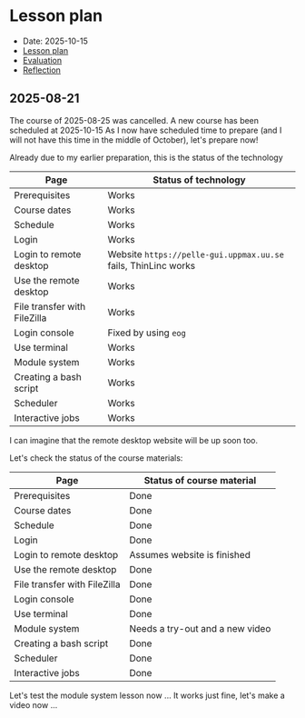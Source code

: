 # Lesson plan

- Date: 2025-10-15
- [Lesson plan](../../lesson_plans/20251015/README.md)
- [Evaluation](../../evaluations/20251015/README.md)
- [Reflection](../../reflections/20251015/README.md)

## 2025-08-21

The course of 2025-08-25 was cancelled.
A new course has been scheduled at 2025-10-15
As I now have scheduled time to prepare (and I will not have
this time in the middle of October), let's prepare now!

Already due to my earlier preparation,
this is the status of the technology

<!-- markdownlint-disable MD013 --><!-- Tables cannot be split up over lines, hence will break 80 characters per line -->

Page                        |Status of technology
----------------------------|-----------------------------------------------------------------------------
Prerequisites               |Works
Course dates                |Works
Schedule                    |Works
Login                       |Works
Login to remote desktop     |Website `https://pelle-gui.uppmax.uu.se` fails, ThinLinc works
Use the remote desktop      |Works
File transfer with FileZilla|Works
Login console               |Fixed by using `eog`
Use terminal                |Works
Module system               |Works
Creating a bash script      |Works
Scheduler                   |Works
Interactive jobs            |Works

<!-- markdownlint-enable MD013 -->

I can imagine that the remote desktop website will be up soon too.

Let's check the status of the course materials:

<!-- markdownlint-disable MD013 --><!-- Tables cannot be split up over lines, hence will break 80 characters per line -->

Page                        |Status of course material
----------------------------|-----------------------------------------------------------------------------
Prerequisites               |Done
Course dates                |Done
Schedule                    |Done
Login                       |Done
Login to remote desktop     |Assumes website is finished
Use the remote desktop      |Done
File transfer with FileZilla|Done
Login console               |Done
Use terminal                |Done
Module system               |Needs a try-out and a new video
Creating a bash script      |Done
Scheduler                   |Done
Interactive jobs            |Done

<!-- markdownlint-enable MD013 -->

Let's test the module system lesson now ...
It works just fine, let's make a video now ...


